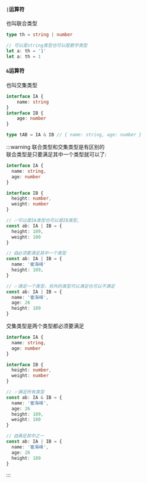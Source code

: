 #### `|`运算符

也叫联合类型

```typescript
type th = string | number

// 可以是string类型也可以是数字类型
let a: th = '1'
let a: th = 1
```

#### `&`运算符

也叫交集类型

```typescript
interface IA {
    name: string
}
interface IB {
    age: number
}

type tAB = IA & IB // { name: string, age: number }
```

:::warning
联合类型和交集类型是有区别的 </br>
联合类型是只要满足其中一个类型就可以了:
```typescript
interface IA {
  name: string,
  age: number
}

interface IB {
  height: number,
  weight: number
}

// ✅可以是IA类型也可以是IB类型,
const ab: IA | IB = {
  height: 189,
  weight: 180
}

// ❎必须要满足其中一个类型
const ab: IA | IB = {
  name: '崔海峰'
  height: 189,
}

// ✅满足一个类型，另外的类型可以满足也可以不满足
const ab: IA | IB = {
  name: '崔海峰',
  age: 26
  height: 189
}
```
交集类型是两个类型都必须要满足

```typescript
interface IA {
  name: string,
  age: number
}

interface IB {
  height: number,
  weight: number
}

// ✅满足所有类型
const ab: IA & IB = {
  name: '崔海峰',
  age: 26
  height: 189,
  weight: 180
}

// ❎满足其中之一
const ab: IA | IB = {
  name: '崔海峰',
  age: 26
  height: 189
}
```
:::